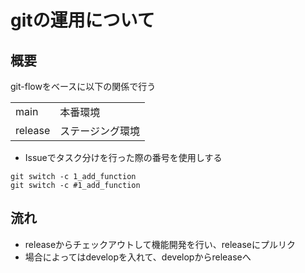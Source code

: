 # gitの運用について
## 概要
git-flowをベースに以下の関係で行う
<table>
<tr>
<td> main </td>
<td> 本番環境 </td>
</tr>
<tr>
<td> release </td>
<td> ステージング環境 </td>
</tr>
</table>

- Issueでタスク分けを行った際の番号を使用しする  
```
git switch -c 1_add_function
git switch -c #1_add_function
```

## 流れ
- releaseからチェックアウトして機能開発を行い、releaseにプルリク  
- 場合によってはdevelopを入れて、developからreleaseへ
